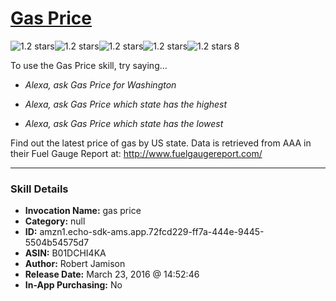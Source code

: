 # [Gas Price](http://alexa.amazon.com/#skills/amzn1.echo-sdk-ams.app.72fcd229-ff7a-444e-9445-5504b54575d7)
![1.2 stars](../../images/ic_star_black_18dp_1x.png)![1.2 stars](../../images/ic_star_half_black_18dp_1x.png)![1.2 stars](../../images/ic_star_border_black_18dp_1x.png)![1.2 stars](../../images/ic_star_border_black_18dp_1x.png)![1.2 stars](../../images/ic_star_border_black_18dp_1x.png) 8

To use the Gas Price skill, try saying...

* *Alexa, ask Gas Price for Washington*

* *Alexa, ask Gas Price which state has the highest*

* *Alexa, ask Gas Price which state has the lowest*

Find out the latest price of gas by US state.  Data is retrieved from AAA in their Fuel Gauge Report at: http://www.fuelgaugereport.com/

***

### Skill Details

* **Invocation Name:** gas price
* **Category:** null
* **ID:** amzn1.echo-sdk-ams.app.72fcd229-ff7a-444e-9445-5504b54575d7
* **ASIN:** B01DCHI4KA
* **Author:** Robert Jamison
* **Release Date:** March 23, 2016 @ 14:52:46
* **In-App Purchasing:** No
